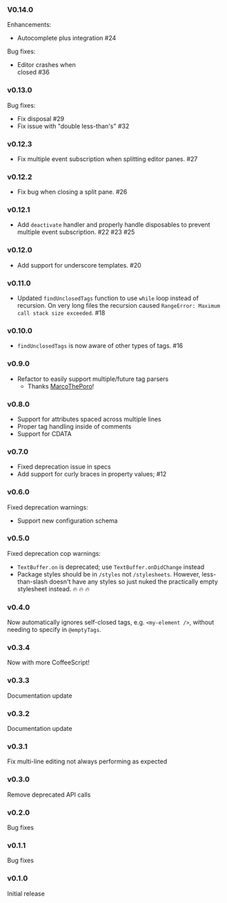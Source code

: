 ### V0.14.0

Enhancements:

- Autocomplete plus integration #24

Bug fixes: 

- Editor crashes when <br> closed #36

### v0.13.0

Bug fixes:

- Fix disposal #29
- Fix issue with "double less-than's" #32

### v0.12.3

- Fix multiple event subscription when splitting editor panes. #27

### v0.12.2

- Fix bug when closing a split pane. #26

### v0.12.1

- Add `deactivate` handler and properly handle disposables to prevent multiple event
  subscription. #22 #23 #25

### v0.12.0

- Add support for underscore templates. #20

### v0.11.0

- Updated `findUnclosedTags` function to use `while` loop instead of recursion. On very
  long files the recursion caused `RangeError: Maximum call stack size exceeded`. #18

### v0.10.0

- `findUnclosedTags` is now aware of other types of tags. #16

### v0.9.0

- Refactor to easily support multiple/future tag parsers
  - Thanks [MarcoThePoro](https://github.com/MarcoThePoro)!

### v0.8.0

- Support for attributes spaced across multiple lines
- Proper tag handling inside of comments
- Support for CDATA

### v0.7.0

- Fixed deprecation issue in specs
- Add support for curly braces in property values; #12

### v0.6.0

Fixed deprecation warnings:

- Support new configuration schema

### v0.5.0

Fixed deprecation cop warnings:

- `TextBuffer.on` is deprecated; use `TextBuffer.onDidChange` instead
- Package styles should be in `/styles` not `/stylesheets`. However, less-than-slash doesn't have any styles so just nuked the practically empty stylesheet instead. :fire: :fire: :fire:

### v0.4.0

Now automatically ignores self-closed tags, e.g. `<my-element />`, without needing to specify in `@emptyTags`.

### v0.3.4

Now with more CoffeeScript!

### v0.3.3

Documentation update

### v0.3.2

Documentation update

### v0.3.1

Fix multi-line editing not always performing as expected

### v0.3.0

Remove deprecated API calls

### v0.2.0

Bug fixes

### v0.1.1

Bug fixes

### v0.1.0

Initial release
